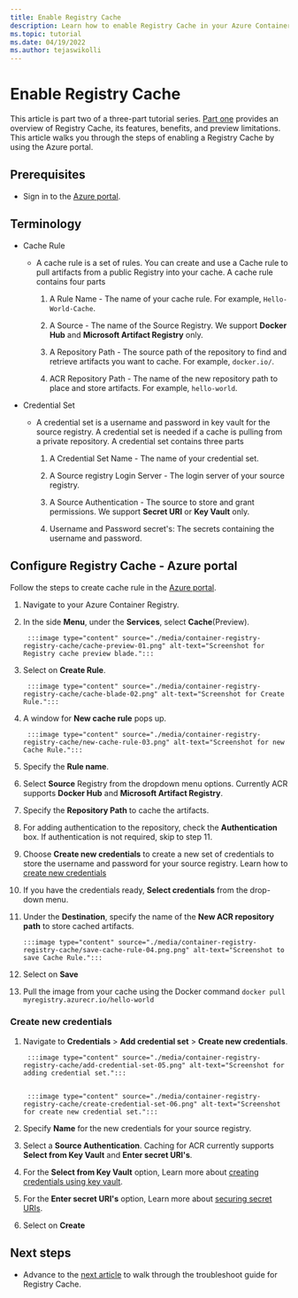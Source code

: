 ```yaml
---
title: Enable Registry Cache
description: Learn how to enable Registry Cache in your Azure Container Registry using Azure portal.
ms.topic: tutorial
ms.date: 04/19/2022
ms.author: tejaswikolli
---
```


# Enable Registry Cache

This article is part two of a three-part tutorial series. [Part one](tutorial-registry-cache.md) provides an overview of Registry Cache, its features, benefits, and preview limitations. This article walks you through the steps of enabling a Registry Cache by using the Azure portal.

## Prerequisites

* Sign in to the [Azure portal](https://ms.portal.azure.com/). 

## Terminology 

- Cache Rule
    - A cache rule is a set of rules. You can create and use a Cache rule to pull artifacts from a public Registry into your cache. A cache rule contains four parts
        
        1. A Rule Name - The name of your cache rule. For example, `Hello-World-Cache`.

        2. A Source - The name of the Source Registry. We support **Docker Hub** and **Microsoft Artifact Registry** only. 

        3. A Repository Path - The source path of the repository to find and retrieve artifacts you want to cache. For example, `docker.io/`.

        4. ACR Repository Path - The name of the new repository path to place and store artifacts. For example, `hello-world`.

- Credential Set
    - A credential set is a username and password in key vault for the source registry. A credential set is needed if a cache is pulling from a private repository. A credential set contains three parts

        1. A Credential Set Name - The name of your credential set.

        2. A Source registry Login Server - The login server of your source registry.

        3. A Source Authentication - The source to store and grant permissions. We support **Secret URI** or **Key Vault** only.
        
        4. Username and Password secret's: The secrets containing the username and password. 

## Configure Registry Cache - Azure portal

Follow the steps to create cache rule in the [Azure portal](https://portal.azure.com). 

1. Navigate to your Azure Container Registry. 

2. In the side **Menu**, under the **Services**, select **Cache**(Preview).

        :::image type="content" source="./media/container-registry-registry-cache/cache-preview-01.png" alt-text="Screenshot for Registry cache preview blade.":::

3. Select on **Create Rule**.

        :::image type="content" source="./media/container-registry-registry-cache/cache-blade-02.png" alt-text="Screenshot for Create Rule.":::

4. A window for **New cache rule** pops up.

        :::image type="content" source="./media/container-registry-registry-cache/new-cache-rule-03.png" alt-text="Screenshot for new Cache Rule.":::

5. Specify the **Rule name**.

6. Select **Source** Registry from the dropdown menu options. Currently ACR supports **Docker Hub** and **Microsoft Artifact Registry**. 

7. Specify the **Repository Path** to cache the artifacts.

8. For adding authentication to the repository, check the **Authentication** box. If authentication is not required, skip to step 11.

9. Choose **Create new credentials** to create a new set of credentials to store the username and password for your source registry. Learn how to [create new credentials](###Create-new-credentials)

10. If you have the credentials ready, **Select credentials** from the drop-down menu.

11. Under the **Destination**, specify the name of the **New ACR repository path** to store cached artifacts.

        :::image type="content" source="./media/container-registry-registry-cache/save-cache-rule-04.png.png" alt-text="Screenshot to save Cache Rule.":::

12. Select on **Save** 

13. Pull the image from your cache using the Docker command `docker pull myregistry.azurecr.io/hello-world`

### Create new credentials

1. Navigate to **Credentials** > **Add credential set** > **Create new credentials**.

        :::image type="content" source="./media/container-registry-registry-cache/add-credential-set-05.png" alt-text="Screenshot for adding credential set.":::


        :::image type="content" source="./media/container-registry-registry-cache/create-credential-set-06.png" alt-text="Screenshot for create new credential set.":::


1. Specify **Name** for the new credentials for your source registry.

1. Select a **Source Authentication**. Caching for ACR currently supports **Select from Key Vault** and **Enter secret URI's**.

1. For the  **Select from Key Vault** option, Learn more about [creating credentials using key vault][create-and-store-keyvault-credentials]. 

1. For the **Enter secret URI's** option, Learn more about [securing secret URIs][secure-authentication-secrets].

1. Select on **Create**

## Next steps

* Advance to the [next article](tutorial-troubleshoot-registry-cache.md) to walk through the troubleshoot guide for Registry Cache.

<!-- LINKS - External -->
[create-and-store-keyvault-credentials]: https://learn.microsoft.com/azure/key-vault/secrets/quick-create-portal 
[secure-authentication-secrets]: https://learn.microsoft.com/azure/static-web-apps/key-vault-secrets